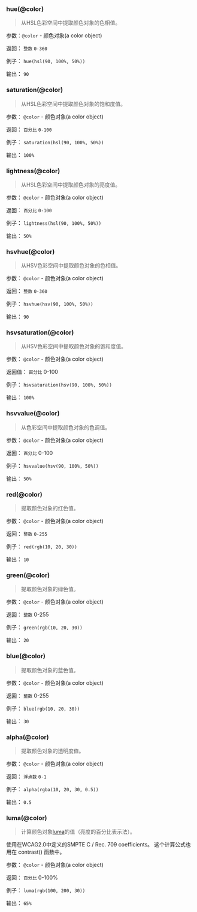 ### hue(@color)

> 从HSL色彩空间中提取颜色对象的色相值。

参数：`@color` - 颜色对象(a color object)

返回： `整数` `0-360`

例子： `hue(hsl(90, 100%, 50%))`

输出： `90`


### saturation(@color)

> 从HSL色彩空间中提取颜色对象的饱和度值。

参数： `@color` - 颜色对象(a color object)

返回： `百分比` `0-100`

例子： `saturation(hsl(90, 100%, 50%))`

输出： `100%`


### lightness(@color)

> 从HSL色彩空间中提取颜色对象的亮度值。

参数： `@color` - 颜色对象(a color object)

返回： `百分比` `0-100`

例子： `lightness(hsl(90, 100%, 50%))`

输出： `50%`


### hsvhue(@color)

> 从HSV色彩空间中提取颜色对象的色相值。

参数： `@color` - 颜色对象(a color object)

返回： `整数` `0-360`

例子： `hsvhue(hsv(90, 100%, 50%))`

输出： `90`


### hsvsaturation(@color)

> 从HSV色彩空间中提取颜色对象的饱和度值。

参数： `@color` - 颜色对象(a color object)

返回值： `百分比` 0-100

例子： `hsvsaturation(hsv(90, 100%, 50%))`

输出： `100%`


### hsvvalue(@color)

> 从色彩空间中提取颜色对象的色调值。

参数： `@color` - 颜色对象(a color object)

返回： `百分比` 0-100

例子： `hsvvalue(hsv(90, 100%, 50%))`

输出： `50%`


### red(@color)

> 提取颜色对象的红色值。

参数： `@color` - 颜色对象(a color object)

返回： `整数` `0-255`

例子： `red(rgb(10, 20, 30))`

输出： `10`


### green(@color)

> 提取颜色对象的绿色值。

参数： `@color` - 颜色对象(a color object)

返回： `整数` 0-255

例子： `green(rgb(10, 20, 30))`

输出： `20`


### blue(@color)

> 提取颜色对象的蓝色值。

参数： `@color` - 颜色对象(a color object)

返回： `整数` 0-255

例子： `blue(rgb(10, 20, 30))`

输出： `30`


### alpha(@color)

> 提取颜色对象的透明度值。

参数： `@color` - 颜色对象(a color object)

返回： `浮点数` `0-1`

例子： `alpha(rgba(10, 20, 30, 0.5))`

输出： `0.5`


### luma(@color)

> 计算颜色对象[luma](http://en.wikipedia.org/wiki/Luma_%28video%29)的值（亮度的百分比表示法）。

使用在WCAG2.0中定义的SMPTE C / Rec. 709 coefficients。 这个计算公式也用在 contrast() 函数中。

参数： `@color` - 颜色对象(a color object)

返回： `百分比` 0-100%

例子： `luma(rgb(100, 200, 30))`

输出： `65%`
